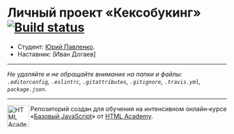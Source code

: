 # Личный проект «Кексобукинг» [![Build status][travis-image]][travis-url]

* Студент: [Юрий Павленко](https://up.htmlacademy.ru/javascript/10/user/413203).
* Наставник: [Иван Догаев]

---

_Не удаляйте и не обращайте внимание на папки и файлы:_<br>
_`.editorconfig`, `.eslintrc`, `.gitattributes`, `.gitignore`, `.travis.yml`, `package.json`._

---

<a href="https://htmlacademy.ru/intensive/javascript"><img align="left" width="50" height="50" title="HTML Academy" src="https://up.htmlacademy.ru/static/img/intensive/javascript/logo-for-github.svg"></a>

Репозиторий создан для обучения на интенсивном онлайн‑курсе «[Базовый JavaScript](https://htmlacademy.ru/intensive/javascript)» от [HTML Academy](https://htmlacademy.ru).

[travis-image]: https://travis-ci.org/htmlacademy-javascript/413203-keksobooking.svg?branch=master
[travis-url]: https://travis-ci.org/htmlacademy-javascript/413203-keksobooking
